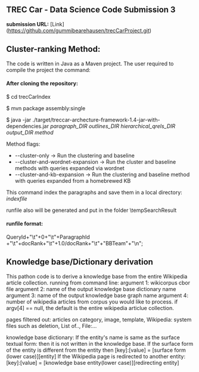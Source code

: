 ## TREC Car - Data Science Code Submission 3
**submission URL:** [Link] (https://github.com/gummibearehausen/trecCarProject.git)
## Cluster-ranking Method:

The code is written in Java as a Maven project. The user required to compile the project the command:

#### After cloning the repository:

$ cd trecCarIndex

$ mvn package assembly:single

$ java -jar ./target/treccar-archecture-framework-1.4-jar-with-dependencies.jar  *paragraph_DIR* *outlines_DIR* *hierarchical_qrels_DIR* *output_DIR* *method*

Method flags:
* --cluster-only -> Run the clustering and baseline
* --cluster-and-wordnet-expansion -> Run the cluster and baseline methods with queries expanded via wordnet
* --cluster-and-kb-expansion -> Run the clustering and baseline method with queries expanded from a homebrewed KB


This command index the paragraphs and save them in a local directory:  *indexfile*

runfile also will be generated and put in the folder \tempSearchResult
#### runfile format:
QueryId+"\t"+0+"\t"+ParagraphId +"\t"+docRank+"\t"+1.0/docRank+"\t"+"BBTeam"+"\n";


## Knowledge base/Dictionary derivation
This pathon code is to derive a knowledge base from the entire Wikipedia article collection. running from command line: argument 1: wikicorpus cbor file 
argument 2: name of the output knowledge base dictionary name 
argument 3: name of the output knowledge base graph name 
argument 4: number of wikipedia articles from corpus you would like to process. if argv[4] == null, the default is the entire wikipedia articlue collection.

pages filtered out: articles on category, image, template, Wikipedia: system files such as deletion, List of.., File:...

knowledge base dictionary:
If the entity's name is same as the surface textual form: then it is not written in the knowledge base.
If the surface form of the entity is different from the entity then [key]:[value] = [surface form (lower case)][entity]
If the Wikipedia page is redirected to another entity: [key]:[value] = [knowledge base entity(lower case)][redirecting entity]
